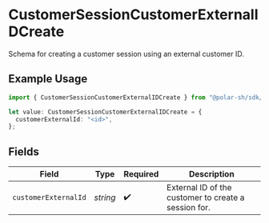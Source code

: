 # CustomerSessionCustomerExternalIDCreate

Schema for creating a customer session using an external customer ID.

## Example Usage

```typescript
import { CustomerSessionCustomerExternalIDCreate } from "@polar-sh/sdk/models/components/customersessioncustomerexternalidcreate.js";

let value: CustomerSessionCustomerExternalIDCreate = {
  customerExternalId: "<id>",
};
```

## Fields

| Field                                                | Type                                                 | Required                                             | Description                                          |
| ---------------------------------------------------- | ---------------------------------------------------- | ---------------------------------------------------- | ---------------------------------------------------- |
| `customerExternalId`                                 | *string*                                             | :heavy_check_mark:                                   | External ID of the customer to create a session for. |